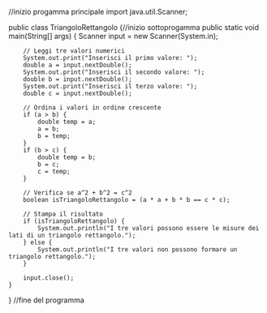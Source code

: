 //inizio progamma principale
import java.util.Scanner;

public class TriangoloRettangolo {//inizio sottoprogamma
    public static void main(String[] args) {
        Scanner input = new Scanner(System.in);

        // Leggi tre valori numerici
        System.out.print("Inserisci il primo valore: ");
        double a = input.nextDouble();
        System.out.print("Inserisci il secondo valore: ");
        double b = input.nextDouble();
        System.out.print("Inserisci il terzo valore: ");
        double c = input.nextDouble();

        // Ordina i valori in ordine crescente
        if (a > b) {
            double temp = a;
            a = b;
            b = temp;
        }
        if (b > c) {
            double temp = b;
            b = c;
            c = temp;
        }

        // Verifica se a^2 + b^2 = c^2
        boolean isTriangoloRettangolo = (a * a + b * b == c * c);

        // Stampa il risultato
        if (isTriangoloRettangolo) {
            System.out.println("I tre valori possono essere le misure dei lati di un triangolo rettangolo.");
        } else {
            System.out.println("I tre valori non possono formare un triangolo rettangolo.");
        }

        input.close();
    }
}
//fine del programma 
